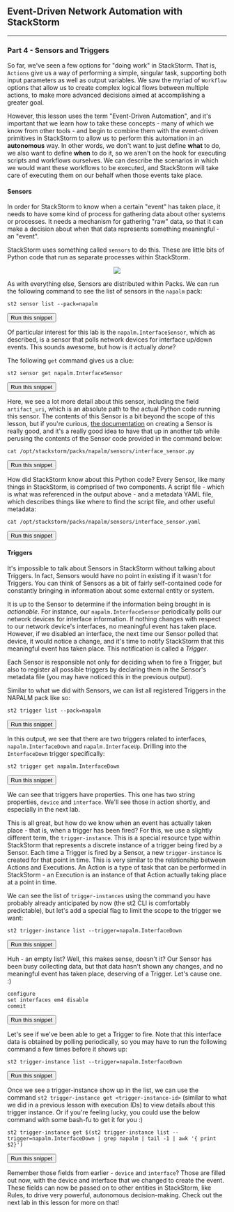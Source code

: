 ## Event-Driven Network Automation with StackStorm

---

### Part 4 - Sensors and Triggers

So far, we've seen a few options for "doing work" in StackStorm. That is, `Actions` give us a way of performing a simple, singular task, supporting both input parameters as well as output variables. We saw the myriad of `Workflow` options that allow us to create complex logical flows between multiple actions, to make more advanced decisions aimed at accomplishing a greater goal.

However, this lesson uses the term "Event-Driven Automation", and it's important that we learn how to take these concepts - many of which we know from other tools - 
and begin to combine them with the event-driven primitives in StackStorm to allow us to perform this automation in an **autonomous** way. In other words, we don't
want to just define **what** to do, we also want to define **when** to do it, so we aren't on the hook for executing scripts and workflows ourselves. We can describe the scenarios in which we would want these workflows to be executed, and StackStorm will take care of executing them on our behalf when those events take place.

#### Sensors

In order for StackStorm to know when a certain "event" has taken place, it needs to have some kind of process for gathering data about other systems or processes. It needs a mechanism for gathering "raw" data, so that it can make a decision about when that data represents something meaningful - an "event".

StackStorm uses something called `sensors` to do this. These are little bits of Python code that run as separate processes within StackStorm.

<div style="text-align:center;"><img src="https://raw.githubusercontent.com/nre-learning/nrelabs-curriculum/v0.3.2/lessons/lesson-15/sensors.png"></div>

As with everything else, Sensors are distributed within Packs. We can run the following command to see the list of sensors in the `napalm` pack:

```
st2 sensor list --pack=napalm
```
<button type="button" class="btn btn-primary btn-sm" onclick="runSnippetInTab('st2', 0)">Run this snippet</button>

Of particular interest for this lab is the `napalm.InterfaceSensor`, which as described, is a sensor that polls network devices for interface up/down events. This sounds awesome, but how is it actually *done*?

The following `get` command gives us a clue:

```
st2 sensor get napalm.InterfaceSensor
```
<button type="button" class="btn btn-primary btn-sm" onclick="runSnippetInTab('st2', 1)">Run this snippet</button>

Here, we see a lot more detail about this sensor, including the field `artifact_uri`, which is an absolute path to the actual Python code running this sensor. The contents of this Sensor is a bit beyond the scope of this lesson, but if you're curious, [the documentation](https://docs.stackstorm.com/sensors.html#creating-a-sensor) on creating a Sensor is really good, and it's a really good idea to have that up in another tab while perusing the contents of the Sensor code provided in the command below:

```
cat /opt/stackstorm/packs/napalm/sensors/interface_sensor.py
```
<button type="button" class="btn btn-primary btn-sm" onclick="runSnippetInTab('st2', 2)">Run this snippet</button>

How did StackStorm know about this Python code? Every Sensor, like many things in StackStorm, is comprised of two components. A script file - which is what was referenced in the output above - and a metadata YAML file, which describes things like where to find the script file, and other useful metadata:

```
cat /opt/stackstorm/packs/napalm/sensors/interface_sensor.yaml
```
<button type="button" class="btn btn-primary btn-sm" onclick="runSnippetInTab('st2', 3)">Run this snippet</button>

#### Triggers

It's impossible to talk about Sensors in StackStorm without talking about Triggers. In fact, Sensors would have no point in existing if it wasn't for Triggers. You can think of Sensors as a bit of fairly self-contained code for constantly bringing in information about some external entity or system.

It is up to the Sensor to determine if the information being brought in is *actionable*. For instance, our `napalm.InterfaceSensor` periodically polls our network devices for interface information. If nothing changes with respect to our network device's interfaces, no meaningful event has taken place. However, if we disabled an interface, the next time our Sensor polled that device, it would notice a change, and it's time to notify StackStorm that this meaningful event has taken place. This notification is called a *Trigger*.

Each Sensor is responsible not only for deciding when to fire a Trigger, but also to register all possible triggers by declaring them in the Sensor's metadata file (you may have noticed this in the previous output).

Similar to what we did with Sensors, we can list all registered Triggers in the NAPALM pack like so:

```
st2 trigger list --pack=napalm
```
<button type="button" class="btn btn-primary btn-sm" onclick="runSnippetInTab('st2', 4)">Run this snippet</button>

In this output, we see that there are two triggers related to interfaces, `napalm.InterfaceDown` and `napalm.InterfaceUp`. Drilling into the `InterfaceDown` trigger specifically:

```
st2 trigger get napalm.InterfaceDown
```
<button type="button" class="btn btn-primary btn-sm" onclick="runSnippetInTab('st2', 5)">Run this snippet</button>

We can see that triggers have properties. This one has two string properties, `device` and `interface`. We'll see those in action shortly, and especially in the next lab.

This is all great, but how do we know when an event has actually taken place - that is, when a trigger has been fired? For this, we use a slightly different term, the `trigger-instance`. This is a special resource type within StackStorm that represents a discrete instance of a trigger being fired by a Sensor. Each time a Trigger is fired by a Sensor, a new `trigger-instance` is created for that point in time. This is very similar to the relationship between Actions and Executions. An Action is a type of task that can be performed in StackStorm - an Execution is an instance of that Action actually taking place at a point in time.

We can see the list of `trigger-instances` using the command you have probably already anticipated by now (the st2 CLI is comfortably predictable), but let's add a special flag to limit the scope to the trigger we want:

```
st2 trigger-instance list --trigger=napalm.InterfaceDown
```
<button type="button" class="btn btn-primary btn-sm" onclick="runSnippetInTab('st2', 6)">Run this snippet</button>

Huh - an empty list? Well, this makes sense, doesn't it? Our Sensor has been busy collecting data, but that data hasn't shown any changes, and no meaningful event has taken place, deserving of a Trigger. Let's cause one. :)

```
configure
set interfaces em4 disable
commit
```
<button type="button" class="btn btn-primary btn-sm" onclick="runSnippetInTab('vqfx1', 7)">Run this snippet</button>

Let's see if we've been able to get a Trigger to fire. Note that this interface data is obtained by polling periodically,
so you may have to run the following command a few times before it shows up:

```
st2 trigger-instance list --trigger=napalm.InterfaceDown
```
<button type="button" class="btn btn-primary btn-sm" onclick="runSnippetInTab('st2', 8)">Run this snippet</button>

Once we see a trigger-instance show up in the list, we can use the command `st2 trigger-instance get <trigger-instance-id>` (similar to what we did in a previous lesson with execution IDs) to view details about this trigger instance.
Or if you're feeling lucky, you could use the below command with some bash-fu to get it for you :)

```
st2 trigger-instance get $(st2 trigger-instance list --trigger=napalm.InterfaceDown | grep napalm | tail -1 | awk '{ print $2}')
```
<button type="button" class="btn btn-primary btn-sm" onclick="runSnippetInTab('st2', 9)">Run this snippet</button>

Remember those fields from earlier - `device` and `interface`? Those are filled out now, with the device and interface that we changed to create the event. These fields can now be passed on to other entities in StackStorm, like Rules, to drive very powerful, autonomous decision-making. Check out the next lab in this lesson for more on that!
